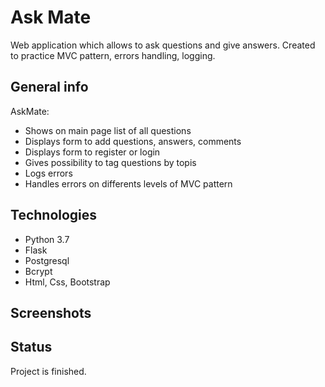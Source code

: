 # Ask Mate
Web application which allows to ask questions and give answers. Created to practice MVC pattern, errors handling, logging. 

## General info
AskMate:
* Shows on main page list of all questions
* Displays form to add questions, answers, comments
* Displays form to register or login
* Gives possibility to tag questions by topis
* Logs errors
* Handles errors on differents levels of MVC pattern

## Technologies
* Python 3.7
* Flask
* Postgresql
* Bcrypt
* Html, Css, Bootstrap

## Screenshots

## Status
Project is finished.
